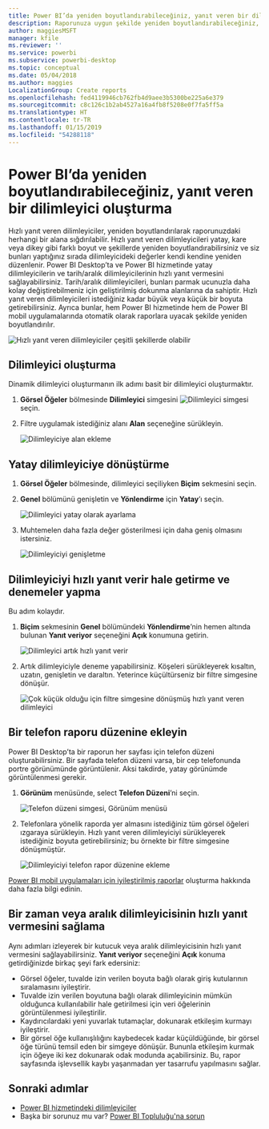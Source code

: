 ```yaml
---
title: Power BI’da yeniden boyutlandırabileceğiniz, yanıt veren bir dilimleyici oluşturma
description: Raporunuza uygun şekilde yeniden boyutlandırabileceğiniz, hızlı yanıt veren bir dilimleyici oluşturmayı öğrenin
author: maggiesMSFT
manager: kfile
ms.reviewer: ''
ms.service: powerbi
ms.subservice: powerbi-desktop
ms.topic: conceptual
ms.date: 05/04/2018
ms.author: maggies
LocalizationGroup: Create reports
ms.openlocfilehash: fed4119946cb762fb4d9aee3b5300be225a6e379
ms.sourcegitcommit: c8c126c1b2ab4527a16a4fb8f5208e0f7fa5ff5a
ms.translationtype: HT
ms.contentlocale: tr-TR
ms.lasthandoff: 01/15/2019
ms.locfileid: "54288118"
---
```

# <a name="create-a-responsive-slicer-you-can-resize-in-power-bi"></a>Power BI’da yeniden boyutlandırabileceğiniz, yanıt veren bir dilimleyici oluşturma

Hızlı yanıt veren dilimleyiciler, yeniden boyutlandırılarak raporunuzdaki herhangi bir alana sığdırılabilir. Hızlı yanıt veren dilimleyicileri yatay, kare veya dikey gibi farklı boyut ve şekillerde yeniden boyutlandırabilirsiniz ve siz bunları yaptığınız sırada dilimleyicideki değerler kendi kendine yeniden düzenlenir. Power BI Desktop’ta ve Power BI hizmetinde yatay dilimleyicilerin ve tarih/aralık dilimleyicilerinin hızlı yanıt vermesini sağlayabilirsiniz. Tarih/aralık dilimleyicileri, bunları parmak ucunuzla daha kolay değiştirebilmeniz için geliştirilmiş dokunma alanlarına da sahiptir. Hızlı yanıt veren dilimleyicileri istediğiniz kadar büyük veya küçük bir boyuta getirebilirsiniz. Ayrıca bunlar, hem Power BI hizmetinde hem de Power BI mobil uygulamalarında otomatik olarak raporlara uyacak şekilde yeniden boyutlandırılır. 

![Hızlı yanıt veren dilimleyiciler çeşitli şekillerde olabilir](media/power-bi-slicer-filter-responsive/power-bi-slicer-filter-responsive-0-slicer.gif)

## <a name="create-a-slicer"></a>Dilimleyici oluşturma

Dinamik dilimleyici oluşturmanın ilk adımı basit bir dilimleyici oluşturmaktır. 

1. **Görsel Öğeler** bölmesinde **Dilimleyici** simgesini ![Dilimleyici simgesi](media/power-bi-slicer-filter-responsive/power-bi-slicer-filter-responsive-0-slicer-icon.png) seçin.
2. Filtre uygulamak istediğiniz alanı **Alan** seçeneğine sürükleyin.

    ![Dilimleyiciye alan ekleme](media/power-bi-slicer-filter-responsive/power-bi-slicer-filter-responsive-1-create.png)

## <a name="convert-to-a-horizontal-slicer"></a>Yatay dilimleyiciye dönüştürme

1. **Görsel Öğeler** bölmesinde, dilimleyici seçiliyken **Biçim** sekmesini seçin.
2. **Genel** bölümünü genişletin ve **Yönlendirme** için **Yatay**’ı seçin.

    ![Dilimleyici yatay olarak ayarlama](media/power-bi-slicer-filter-responsive/power-bi-slicer-filter-responsive-2-horizontal.png) 

1.  Muhtemelen daha fazla değer gösterilmesi için daha geniş olmasını istersiniz.

     ![Dilimleyiciyi genişletme](media/power-bi-slicer-filter-responsive/power-bi-slicer-filter-responsive-3-wider.png)

## <a name="make-it-responsive-and-experiment-with-it"></a>Dilimleyiciyi hızlı yanıt verir hale getirme ve denemeler yapma

Bu adım kolaydır. 

1. **Biçim** sekmesinin **Genel** bölümündeki **Yönlendirme**’nin hemen altında bulunan **Yanıt veriyor** seçeneğini **Açık** konumuna getirin.  

    ![Dilimleyici artık hızlı yanıt verir](media/power-bi-slicer-filter-responsive/power-bi-slicer-filter-responsive-4-responsive-on.png)

1. Artık dilimleyiciyle deneme yapabilirsiniz. Köşeleri sürükleyerek kısaltın, uzatın, genişletin ve daraltın. Yeterince küçültürseniz bir filtre simgesine dönüşür.

    ![Çok küçük olduğu için filtre simgesine dönüşmüş hızlı yanıt veren dilimleyici](media/power-bi-slicer-filter-responsive/power-bi-slicer-filter-responsive-5-mini-icon.png)

## <a name="add-it-to-a-phone-report-layout"></a>Bir telefon raporu düzenine ekleyin

Power BI Desktop’ta bir raporun her sayfası için telefon düzeni oluşturabilirsiniz. Bir sayfada telefon düzeni varsa, bir cep telefonunda portre görünümünde görüntülenir. Aksi takdirde, yatay görünümde görüntülenmesi gerekir. 

1. **Görünüm** menüsünde, select **Telefon Düzeni**’ni seçin.

     ![Telefon düzeni simgesi, Görünüm menüsü](media/power-bi-slicer-filter-responsive/power-bi-slicer-filter-responsive-6-phone-layout-button.png)
    
1. Telefonlara yönelik raporda yer almasını istediğiniz tüm görsel öğeleri ızgaraya sürükleyin. Hızlı yanıt veren dilimleyiciyi sürükleyerek istediğiniz boyuta getirebilirsiniz; bu örnekte bir filtre simgesine dönüşmüştür.

    ![Dilimleyiciyi telefon rapor düzenine ekleme](media/power-bi-slicer-filter-responsive/power-bi-slicer-filter-responsive-7-phone-slicer-icon.png)

[Power BI mobil uygulamaları için iyileştirilmiş raporlar](desktop-create-phone-report.md) oluşturma hakkında daha fazla bilgi edinin.

## <a name="make-a-time-or-range-slicer-responsive"></a>Bir zaman veya aralık dilimleyicisinin hızlı yanıt vermesini sağlama

Aynı adımları izleyerek bir kutucuk veya aralık dilimleyicisinin hızlı yanıt vermesini sağlayabilirsiniz. **Yanıt veriyor** seçeneğini **Açık** konuma getirdiğinizde birkaç şeyi fark edersiniz:

- Görsel öğeler, tuvalde izin verilen boyuta bağlı olarak giriş kutularının sıralamasını iyileştirir. 
- Tuvalde izin verilen boyutuna bağlı olarak dilimleyicinin mümkün olduğunca kullanılabilir hale getirilmesi için veri öğelerinin görüntülenmesi iyileştirilir. 
- Kaydırıcılardaki yeni yuvarlak tutamaçlar, dokunarak etkileşim kurmayı iyileştirir. 
- Bir görsel öğe kullanışlılığını kaybedecek kadar küçüldüğünde, bir görsel öğe türünü temsil eden bir simgeye dönüşür. Bununla etkileşim kurmak için öğeye iki kez dokunarak odak modunda açabilirsiniz. Bu, rapor sayfasında işlevsellik kaybı yaşanmadan yer tasarrufu yapılmasını sağlar.

## <a name="next-steps"></a>Sonraki adımlar

- [Power BI hizmetindeki dilimleyiciler](visuals/power-bi-visualization-slicers.md)
- Başka bir sorunuz mu var? [Power BI Topluluğu'na sorun](http://community.powerbi.com/)
